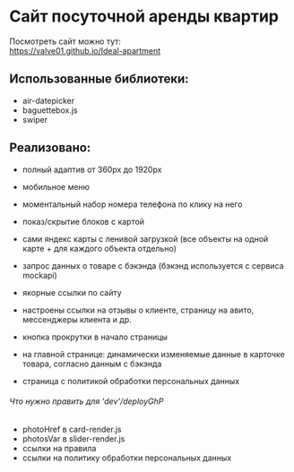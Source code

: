 # Сайт посуточной аренды квартир

Посмотреть сайт можно тут:<br>
<https://valve01.github.io/Ideal-apartment>

## Использованные библиотеки:
- air-datepicker
- baguettebox.js
- swiper

## Реализовано:
- полный адаптив от 360px до 1920px
- мобильное меню
- моментальный набор номера телефона по клику на него
- показ/скрытие блоков с картой
- сами яндекс карты с ленивой загрузкой (все объекты на одной карте + для каждого объекта отдельно)
- запрос данных о товаре с бэкэнда (бэкэнд используется с сервиса mockapi)
- якорные ссылки по сайту
- настроены ссылки на отзывы о клиенте, страницу на авито, мессенджеры клиента и др.
- кнопка прокрутки в начало страницы

- на главной странице: динамически изменяемые данные в карточке товара, согласно данным с бэкэнда





- страница с политикой обработки персональных данных

###### Что нужно править для 'dev'/deployGhP

- photoHref в card-render.js
- photosVar в slider-render.js
- ссылки на правила 
- ссылки на политику обработки персональных данных